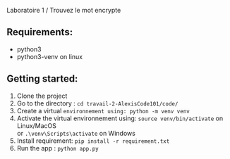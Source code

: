 Laboratoire 1 / Trouvez le mot encrypte   

Requirements:
---

* python3  
* python3-venv on linux  

Getting started:
---

1. Clone the project  
2. Go to the directory : `cd travail-2-AlexisCode101/code/`  
3. Create a virtual `environnement using: python -m venv venv`  
4. Activate the virtual environnement using: `source venv/bin/activate` on Linux/MacOS  
or `.\venv\Scripts\activate` on Windows  
5. Install requirement: `pip install -r requirement.txt`  
6. Run the app : `python app.py`  

